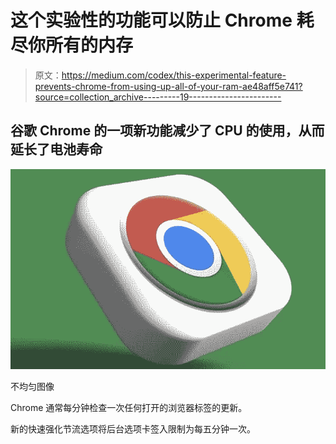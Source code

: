 # 这个实验性的功能可以防止 Chrome 耗尽你所有的内存

> 原文：<https://medium.com/codex/this-experimental-feature-prevents-chrome-from-using-up-all-of-your-ram-ae48aff5e741?source=collection_archive---------19----------------------->

## 谷歌 Chrome 的一项新功能减少了 CPU 的使用，从而延长了电池寿命

![](img/4a004ca85b5844979ffaa262ce979319.png)

不均匀图像

Chrome 通常每分钟检查一次任何打开的浏览器标签的更新。

新的快速强化节流选项将后台选项卡签入限制为每五分钟一次。
